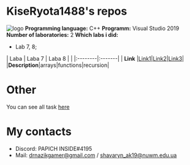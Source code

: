 # KiseRyota1488's repos
![logo](images/githublogo.jpg)
**Programming language:** C++
**Programm:** Visual Studio 2019
**Number of laboratories:** 2
**Which labs i did:**
- Lab 7, 8;

| Laba      | Laba 7  | Laba 8 |
|           |:--------|:-------|
| **Link**      |[Link1](shots/ShotLaba9.png)|[Link2](shots/ShotLaba10.png)|[Link3](shots/ShotLaba11.png)|
|**Description**|arrays|functions|recursion|

# Other
You can see all task [here](https://1drv.ms/w/s!ApM96gnEnHr4hmXY1U2ABbdlTcsh)

# My contacts
- Discord: PAPICH INSIDE#4195
- Mail: drnazikgamer@gmail.com / shavaryn_ak19@nuwm.edu.ua
